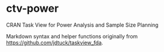 # ctv-power
CRAN Task View for Power Analysis and Sample Size Planning

Markdown syntax and helper functions originally from https://github.com/jdtuck/taskview_fda.